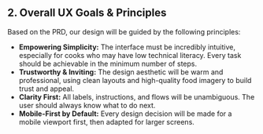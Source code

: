 ## **2. Overall UX Goals & Principles**

Based on the PRD, our design will be guided by the following principles:

* **Empowering Simplicity:** The interface must be incredibly intuitive, especially for cooks who may have low technical literacy. Every task should be achievable in the minimum number of steps.  
* **Trustworthy & Inviting:** The design aesthetic will be warm and professional, using clean layouts and high-quality food imagery to build trust and appeal.  
* **Clarity First:** All labels, instructions, and flows will be unambiguous. The user should always know what to do next.  
* **Mobile-First by Default:** Every design decision will be made for a mobile viewport first, then adapted for larger screens.